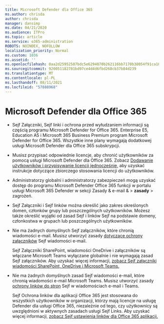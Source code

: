 ```yaml
---
title: Microsoft Defender dla Office 365
ms.author: chrisda
author: chrisda
manager: dansimp
ms.date: 04/21/2020
ms.audience: ITPro
ms.topic: article
ms.service: o365-administration
ROBOTS: NOINDEX, NOFOLLOW
localization_priority: Normal
ms.custom: 1036
ms.assetid: ''
ms.openlocfilehash: 0aa2d25952587bdc5e6294870b262116bb7170b38054f91ca1807ebb940ac031
ms.sourcegitcommit: 920051182781bd97ce4d4d6fbd268cb37b84d239
ms.translationtype: MT
ms.contentlocale: pl-PL
ms.lasthandoff: 08/11/2021
ms.locfileid: "57888968"
---
```

# <a name="microsoft-defender-for-office-365"></a>Microsoft Defender dla Office 365

- Sejf Załączniki, Sejf linki i ochrona przed wyłudzaniem informacji są częścią programu Microsoft Defender for Office 365. Enterprise E5, Education A5 i Microsoft 365 Business Premium program Microsoft Defender for Office 365. Wszystkie inne plany wymagają dodatkowej usługi Microsoft Defender dla Office 365 subskrypcji.

- Musisz przypisać odpowiednie licencje, aby chronić użytkowników za pomocą usługi Microsoft Defender dla Office 365. Zobacz [Dodawanie użytkowników i przypisywanie licencji jednocześnie,](https://docs.microsoft.com/microsoft-365/admin/add-users/add-users) aby uzyskać instrukcje dotyczące zbiorczego stosowania licencji do użytkowników.

- Administratorzy globalni i administratorzy zabezpieczeń mogą uzyskać dostęp do programu  Microsoft Defender Office 365 funkcji w portalu usługi Microsoft 365 Defender w sekcji Zasady & e-mail & \> **zasady** \> zagrożeń.

- Sejf Załączniki i Sejf linków można określić jako zakres określonych domen, członków grupy lub poszczególnych użytkowników. Możesz także określić wyjątki od zasad Sejf i linków Sejf na podstawie domeny, członkostwa w grupach lub poszczególnych użytkowników.

- Nie ma żadnych domyślnych Sejf załączników, które chronią wiadomości e-mail. Musisz utworzyć zasady [dotyczące ochrony załączników](https://docs.microsoft.com/microsoft-365/security/office-365-security/set-up-safe-attachments-policies) Sejf wiadomości e-mail.

  Sejf Załączniki SharePoint, wiadomości OneDrive i załączników są włączane Microsoft Teams wyłączane globalnie i nie wymagają zasad Sejf załączników. Aby uzyskać więcej informacji, [zobacz Sejf załączniki wiadomości SharePoint, OneDrive i Microsoft Teams.](https://docs.microsoft.com/microsoft-365/security/office-365-security/mdo-for-spo-odb-and-teams)

- Nie ma żadnych domyślnych zasad Sejf wiadomości e-mail, które chronią wiadomości e-mail Microsoft Teams. Musisz utworzyć zasady [ochrony linków do stron](https://docs.microsoft.com/microsoft-365/security/office-365-security/set-up-safe-links-policies) Sejf w wiadomościach e-mail i Teams.

  Sejf Ochrona linków dla aplikacji Office 365 jest stosowana do wszystkich użytkowników w organizacji, którzy mają licencje na usługę Defender dla usługi Office 365, niezależnie od tego, czy użytkownicy są uwzględnioni w aktywnych zasadach usługi Sejf Links. Aby uzyskać więcej informacji, [zobacz Sejf ustawienia linków dla Office 365 aplikacji.](https://docs.microsoft.com/microsoft-365/security/office-365-security/safe-links#safe-links-settings-for-office-365-apps)
